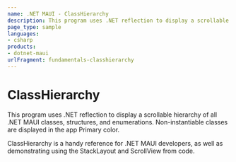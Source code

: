 ```yaml
---
name: .NET MAUI - ClassHierarchy
description: This program uses .NET reflection to display a scrollable hierarchy of all .NET MAUI classes, structures, and enumerations. Non-instantiable...
page_type: sample
languages:
- csharp
products:
- dotnet-maui
urlFragment: fundamentals-classhierarchy
---
```

# ClassHierarchy

This program uses .NET reflection to display a scrollable hierarchy of all .NET MAUI classes, structures, and enumerations.
Non-instantiable classes are displayed in the app Primary color.

ClassHierarchy is a handy reference for .NET MAUI developers, as well as demonstrating using the StackLayout and ScrollView from code.
